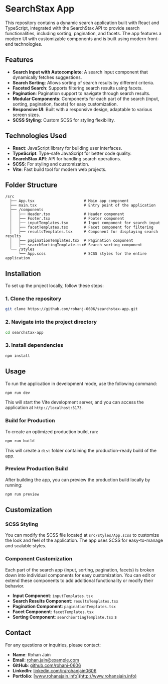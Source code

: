 # SearchStax App

This repository contains a dynamic search application built with React and TypeScript, integrated with the SearchStax API to provide search functionalities, including sorting, pagination, and facets. The app features a modern UI with customizable components and is built using modern front-end technologies.

## Features

- **Search Input with Autocomplete**: A search input component that dynamically fetches suggestions.
- **Search Sorting**: Allows sorting of search results by different criteria.
- **Faceted Search**: Supports filtering search results using facets.
- **Pagination**: Pagination support to navigate through search results.
- **Modular Components**: Components for each part of the search (input, sorting, pagination, facets) for easy customization.
- **Responsive UI**: Built with a responsive design, adaptable to various screen sizes.
- **SCSS Styling**: Custom SCSS for styling flexibility.

## Technologies Used

- **React**: JavaScript library for building user interfaces.
- **TypeScript**: Type-safe JavaScript for better code quality.
- **SearchStax API**: API for handling search operations.
- **SCSS**: For styling and customization.
- **Vite**: Fast build tool for modern web projects.

## Folder Structure

```
/src
  ├── App.tsx                      # Main app component
  ├── main.tsx                     # Entry point of the application
  ├── /components
  │   ├── Header.tsx               # Header component
  │   ├── Footer.tsx               # Footer component
  │   ├── inputTemplates.tsx       # Input component for search input
  │   ├── facetTemplates.tsx       # Facet component for filtering
  │   ├── resultsTemplates.tsx     # Component for displaying search results
  │   ├── paginationTemplates.tsx  # Pagination component
  │   ├── searchSortingTemplate.tsx# Search sorting component
  └── /styles
      └── App.scss                 # SCSS styles for the entire application
```

## Installation

To set up the project locally, follow these steps:

### 1. Clone the repository

```bash
git clone https://github.com/rohanj-0606/searchstax-app.git
```

### 2. Navigate into the project directory

```bash
cd searchstax-app
```

### 3. Install dependencies

```bash
npm install
```

## Usage

To run the application in development mode, use the following command:

```bash
npm run dev
```

This will start the Vite development server, and you can access the application at `http://localhost:5173`.

### Build for Production

To create an optimized production build, run:

```bash
npm run build
```

This will create a `dist` folder containing the production-ready build of the app.

### Preview Production Build

After building the app, you can preview the production build locally by running:

```bash
npm run preview
```

## Customization

### SCSS Styling

You can modify the SCSS file located at `src/styles/App.scss` to customize the look and feel of the application. The app uses SCSS for easy-to-manage and scalable styles.

### Component Customization

Each part of the search app (input, sorting, pagination, facets) is broken down into individual components for easy customization. You can edit or extend these components to add additional functionality or modify their behavior.

- **Input Component**: `inputTemplates.tsx`
- **Search Results Component**: `resultsTemplates.tsx`
- **Pagination Component**: `paginationTemplates.tsx`
- **Facet Component**: `facetTemplates.tsx`
- **Sorting Component**: `searchSortingTemplate.tsx`
  s

## Contact

For any questions or inquiries, please contact:

- **Name**: Rohan Jain
- **Email**: rohan.jain@example.com
- **GitHub**: [github.com/rohanj-0606](https://github.com/rohanj-0606)
- **LinkedIn**: [linkedin.com/in/rohanjain0606](https://www.linkedin.com/in/rohanjain0606/)
- **Portfolio**: [www.rohansjain.info](http://www.rohansjain.info)
